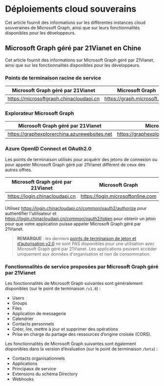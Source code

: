 # <a name="sovereign-cloud-deployments"></a>Déploiements cloud souverains


Cet article fournit des informations sur les différentes instances cloud souveraines de Microsoft Graph, ainsi que sur leurs fonctionnalités disponibles pour les développeurs. 


## <a name="microsoft-graph-operated-by-21vianet-in-china"></a>Microsoft Graph géré par 21Vianet en Chine

Cet article fournit des informations sur Microsoft Graph géré par 21Vianet, ainsi que sur les fonctionnalités disponibles pour les développeurs.

### <a name="service-root-endpoints"></a>Points de terminaison racine de service
| Microsoft Graph géré par 21Vianet | Microsoft Graph|
|---------------------------|----------------|
| https://microsoftgraph.chinacloudapi.cn | https://graph.microsoft.com|

### <a name="microsoft-graph-explorer"></a>Explorateur Microsoft Graph
| Microsoft Graph géré par 21Vianet | Microsoft Graph|
|---------------------------|----------------|
|https://graphexplorerchina.azurewebsites.net| https://graphexplorer2.azurewebsites.net|

### <a name="azure-openid-connect-and-oauth2.0"></a>Azure OpenID Connect et OAuth2.0
Les points de terminaison utilisés pour acquérir des jetons de connexion ou pour appeler Microsoft Graph géré par 21Vianet diffèrent de ceux des autres offres. 

| Microsoft Graph géré par 21Vianet | Microsoft Graph|
|---------------------------|----------------|
| https://login.chinacloudapi.cn | https://login.microsoftonline.com|
 
Utilisez https://login.chinacloudapi.cn/common/oauth2/authorize pour authentifier l'utilisateur et https://login.chinacloudapi.cn/common/oauth2/token pour obtenir un jeton pour que votre application puisse appeler Microsoft Graph géré par 21Vianet.

> **REMARQUE** : les derniers [points de terminaison de jeton et d’autorisation v2.0](https://azure.microsoft.com/en-us/documentation/articles/active-directory-appmodel-v2-overview/) ne sont PAS disponibles pour une utilisation avec Microsoft Graph géré par 21Vianet.  Les applications peuvent accéder uniquement aux données d'organisation et non de consommation. 

### <a name="service-capabilities-offered-by-microsoft-graph-operated-by-21vianet"></a>Fonctionnalités de service proposées par Microsoft Graph géré par 21Vianet
Les fonctionnalités de Microsoft Graph suivantes sont généralement disponibles (sur le point de terminaison `/v1.0`) :

* Users
* Groups
* Files
* Application de messagerie
* Calendrier
* Contacts personnels 
* Créer, lire, mettre à jour et supprimer des opérations
* Prise en charge du partage des ressources d’origine croisée (CORS).

Les fonctionnalités de Microsoft Graph suivantes sont également disponibles dans la version d’évaluation (sur le point de terminaison `/beta`) :

* Contacts organisationnels
* Applications
* Principaux de service
* Extensions du schéma Directory
* Webhooks
